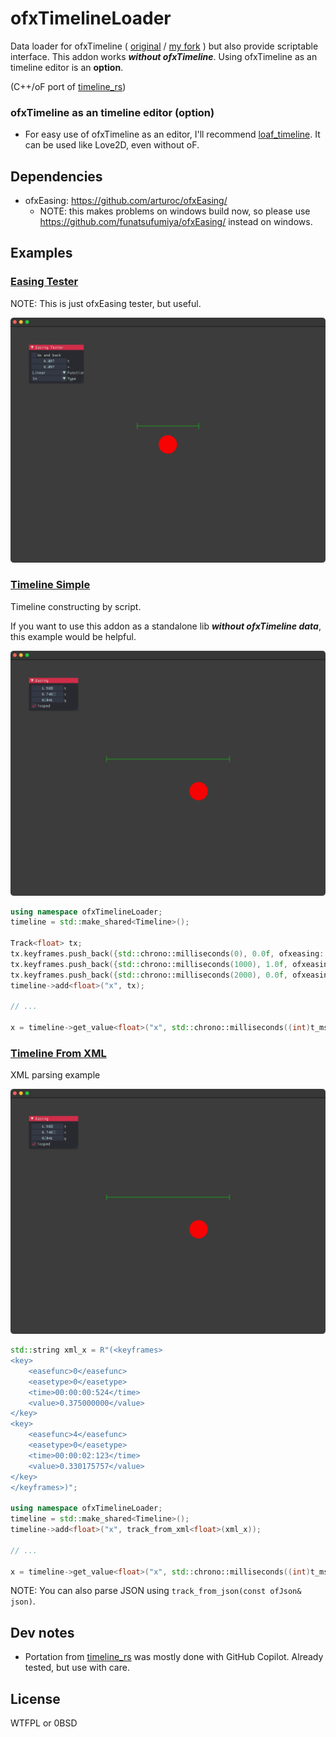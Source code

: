 # ofxTimelineLoader

Data loader for ofxTimeline ( [original](https://github.com/YCAMInterlab/ofxTimeline) / [my fork](https://github.com/funatsufumiya/ofxTimeline) ) but also provide scriptable interface. This addon works ***without ofxTimeline***. Using ofxTimeline as an timeline editor is an **option**.

(C++/oF port of [timeline_rs](https://github.com/funatsufumiya/timeline_rs))

### ofxTimeline as an timeline editor (option)

- For easy use of ofxTimeline as an editor, I'll recommend [loaf_timeline](https://github.com/funatsufumiya/loaf_timeline). It can be used like Love2D, even without oF.

## Dependencies

- ofxEasing: https://github.com/arturoc/ofxEasing/
    - NOTE: this makes problems on windows build now, so please use https://github.com/funatsufumiya/ofxEasing/ instead on windows.

## Examples

### [Easing Tester](./easing_tester/src/ofApp.cpp)

NOTE: This is just ofxEasing tester, but useful.

![screenshot_easing_tester](docs/screenshot_easing_tester.png)

### [Timeline Simple](./example_simple/src/ofApp.cpp)

Timeline constructing by script. 

If you want to use this addon as a standalone lib ***without ofxTimeline data***, this example would be helpful.

![screenshot_example_simple](docs/screenshot_example_simple.png)

```cpp
using namespace ofxTimelineLoader;
timeline = std::make_shared<Timeline>();

Track<float> tx;
tx.keyframes.push_back({std::chrono::milliseconds(0), 0.0f, ofxeasing::Function::Cubic, ofxeasing::Type::In});
tx.keyframes.push_back({std::chrono::milliseconds(1000), 1.0f, ofxeasing::Function::Cubic, ofxeasing::Type::Out});
tx.keyframes.push_back({std::chrono::milliseconds(2000), 0.0f, ofxeasing::Function::Cubic, ofxeasing::Type::In});
timeline->add<float>("x", tx);

// ...

x = timeline->get_value<float>("x", std::chrono::milliseconds((int)t_ms))
```

### [Timeline From XML](./example_xml/src/ofApp.cpp)

XML parsing example

![screenshot_example_simple](docs/screenshot_example_simple.png)

```cpp
std::string xml_x = R"(<keyframes>
<key>
    <easefunc>0</easefunc>
    <easetype>0</easetype>
    <time>00:00:00:524</time>
    <value>0.375000000</value>
</key>
<key>
    <easefunc>4</easefunc>
    <easetype>0</easetype>
    <time>00:00:02:123</time>
    <value>0.330175757</value>
</key>
</keyframes>)";

using namespace ofxTimelineLoader;
timeline = std::make_shared<Timeline>();
timeline->add<float>("x", track_from_xml<float>(xml_x));

// ...

x = timeline->get_value<float>("x", std::chrono::milliseconds((int)t_ms));
```

NOTE: You can also parse JSON using `track_from_json(const ofJson& json)`.

## Dev notes

- Portation from [timeline_rs](https://github.com/funatsufumiya/timeline_rs) was mostly done with GitHub Copilot. Already tested, but use with care.

## License

WTFPL or 0BSD
